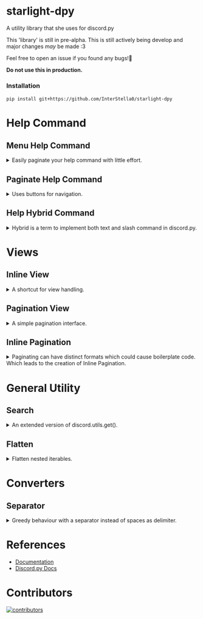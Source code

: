 # starlight-dpy
A utility library that she uses for discord.py

This 'library' is still in pre-alpha. This is still
actively being develop and major changes _may_ be made :3

Feel free to open an issue if you found any bugs!🌷

**Do not use this in production.**

### Installation
```
pip install git+https://github.com/InterStella0/starlight-dpy
```

# Help Command

## Menu Help Command
<details>
<summary>Easily paginate your help command with little effort.</summary>

```python
import starlight
import discord

from discord.ext import commands

bot = commands.Bot(
    command_prefix="??",
    help_command=starlight.MenuHelpCommand(
        per_page=10,
        accent_color=0xffcccb,
        error_color=discord.Color.red()
    ),
    intents=discord.Intents.all(),
    description="Demonstration bot"
)
```
**Output**

![default.png](docs/images/default_menu_help.png)

### Customizing
You can easily customize your help command by overriding `format_*` methods!

Format methods: 
- `format_command_brief(cmd: commands.Command)`
- `format_cog_page(view: HelpMenuCog, data: List[commands.Command])`
- `format_bot_page(view: HelpMenuBot, mapping: Dict[Optional[commands.Cog], List[commands.Command]])`
- `format_group_detail(view: HelpMenuGroup)`
- `format_command_detail(view: HelpMenuCommand)`
- `format_error_detail(view: HelpMenuError)`

**Note:`page` suffix meant the View inherits SimplePaginationView** 

**Example:**
```python
import starlight
import discord

from discord.ext import commands

class MyMenuHelpCommand(starlight.MenuHelpCommand):
    async def format_bot_page(self, view, mapping):
        return discord.Embed(
            title="Help",
            description="Choose a category to display your help command!",
            color=self.accent_color
        )


bot = commands.Bot(
    command_prefix="??",
    help_command=MyMenuHelpCommand(
            per_page=10,
            accent_color=0xffcccb,
            error_color=discord.Color.red(),
            pagination_buttons={
                "start_button": discord.ui.Button(emoji="⏪", row=1),
                "previous_button": discord.ui.Button(emoji="◀️", style=discord.ButtonStyle.blurple, row=1),
                "stop_button": discord.ui.Button(emoji="⏹️", style=discord.ButtonStyle.red, row=1),
                "next_button": discord.ui.Button(emoji="▶️", style=discord.ButtonStyle.blurple, row=1),
                "end_button": discord.ui.Button(emoji="⏩", row=1)
            }
    ),
    intents=discord.Intents.all(),
    description="Demonstration bot"
)
```
**Output**

![output.png](docs/images/customize_menu_help.png)
</details>

## Paginate Help Command
<details>
<summary>Uses buttons for navigation.</summary>

```python
import starlight
import discord

from discord.ext import commands

bot = commands.Bot(
    command_prefix="??",
    help_command=starlight.PaginateHelpCommand(),
    intents=discord.Intents.all()
)
```

**Output**

![output.png](docs/images/default_paginate_help.png)
</details>

## Help Hybrid Command
<details>
<summary>Hybrid is a term to implement both text and slash command in
discord.py. </summary>


### Injection
HelpCommand was explicitly only a text command. 
For existing HelpCommand implementation, you can
change it to a hybrid, you can use `starlight.convert_help_hybrid`.

```python
import starlight
from discord.ext import commands

my_help_command = commands.DefaultHelpCommand()
hybrid_help_command = starlight.convert_help_hybrid(my_help_command)
bot = commands.Bot(..., help_command=hybrid_help_command)
```
Once you sync your command. You can now use help command in slash command.

**Note:** `convert_help_hybrid` second argument is directly transfered to
the AppCommand parameters.


### Inherits
For new implementation of helpcommand, you can directly inherits
`starlight.HelpHybridCommand`. This will have several helpful feature
to integrate with app command. `with_app_command` should also be
set to True

```python
import starlight
from discord.ext import commands

class MyHelp(starlight.HelpHybridCommand):
    async def send_bot_help(self, mapping, /) -> None:
        no_command = len([c for cog in mapping.values() for c in cog])
        response = f'I have `{no_command:,}` commands!'
        await self.get_destination().send(response)

bot = commands.Bot(..., help_command=MyHelp(with_app_command=True))
```
Once you sync your command. You can now use help command in slash command.

**Output**

![output.png](docs/images/hybridhelp.png)

</details>

# Views

## Inline View
<details>
<summary>A shortcut for view handling.</summary>
Create inline view for distinct behaviours with `starlight.inline_view`.

```python
import starlight
import discord

@bot.command()
async def my_command(ctx):
    view = discord.ui.View()
    hi_button = discord.ui.Button(label="hi")
    view.add_item(hi_button)
    await ctx.send("hi", view=view)
    async for interaction, item in starlight.inline_view(view):
        if item is hi_button:
            response = "hi"
        else:
            response = "unknown"
        await interaction.response.send_message(response, ephemeral=True)
```
You can specify a `discord.ui.Item` to listen for a single item.
Effective when you're expecting only a single interaction.

```python
result = None
async for interaction, item in starlight.inline_view(view, item=hi_button):
    result = await view.get_my_result(interaction)
    view.stop()  # ensure only a single sequence

print("My Result:", result)
```
**Note:**
- Interaction callbacks are sequential due to async iterator.
- Always go for View subclasses whenever you can.
</details>

## Pagination View
<details>
<summary>A simple pagination interface.</summary>

This was designed to not rely on `discord.ext.menus` due to lack of support
for `Interaction`. Majority of code that was present in `discord.ext.menus`
was dedicated for Reaction which has made it not ideal to be inherited.

```python
import starlight
import discord

class MyPagination(starlight.SimplePaginationView):
    async def format_page(self, interaction, data):
        return discord.Embed(
            title=f"Simple display[{self.current_page + 1}/{self.max_pages}]",
            description="\n".join(data)
        )


@bot.command()
async def my_command(ctx):
    my_data = [["1", "2", "3"], ["4", "5", "6"], ["7", "8", "9"]]
    view = MyPagination(my_data, cache_page=True)
    await view.start(ctx)
```
**Note: You're required to chunk your data on your own. Tips:`discord.utils.as_chunks`**

*Supports `commands.Paginator` with `.from_paginator` classmethod.*

**Output**

![output.png](docs/images/pagination_view.png)

</details>

## Inline Pagination
<details>
<summary>Paginating can have distinct formats which could cause boilerplate code. Which leads to the 
creation of Inline Pagination.</summary>
It works
similarly with Inline View. With a slight change, 
`InlinePaginationItem` are yielded for you to respond it to have an
effect to the message through `.format()` method.

```python
import starlight
import discord

@bot.command()
async def my_command(ctx):
    my_data = [["1", "2", "3"], ["4", "5", "6"], ["7", "8", "9"]]
    view = starlight.SimplePaginationView(my_data, cache_page=True)
    async for item in starlight.inline_pagination(view, context=ctx):
        embed = discord.Embed(
            title=f"Simple display[{view.current_page + 1}/{view.max_pages}]",
            description="\n".join(item.data)
        )
        item.format(embed=embed)  # keyword arguments are passed to `Message.edit`
```

The output of this code is the equivalent of the Pagination View example.
</details>

# General Utility
## Search
<details>
<summary>An extended version of discord.utils.get().</summary>
However, it is a filter that returns
a sequence. This also supports for fuzzy matching as they are relatively
common to be used within a discord bot.

```python
from starlight import search, Contains
# Contains is alias of ContainsFilter class
items_with_my_value = search(items, my_attr=Contains('my_value'))

# Equivalent of
items_contains_value = [item for item in items if 'my_value' in item.my_attr]
```

</details>

## Flatten
<details>
<summary>Flatten nested iterables.</summary>

```python
from starlight import flatten

arr = [[1, 2], [3, [4, 5], 6], 7, [8]]
arr_flatten = flatten(arr)
print(arr_flatten)  # -> [1, 2, 3, 4, 5, 6, 7, 8]
```
</details>

# Converters
## Separator
<details>
<summary>Greedy behaviour with a separator instead of spaces as 
delimiter.</summary>
By default, this is set to ',' as the delimiter. It can be configured by
passing 'separator' keyword argument.

```python
from starlight import star_commands

@bot.command(cls=star_commands.ExtendedCommand) # this is required for separators
async def my_command(ctx: commands.Context, colours: star_commands.Separator[discord.Color], *, the_rest: str):
    await ctx.send(f"{colours} | {the_rest}")
```

**Output**

![output.png](docs/images/separators_example.png)

</details>

# References
- [Documentation](https://starlight-dpy.readthedocs.io/en/latest/)
- [Discord.py Docs](https://discordpy.readthedocs.io/en/stable)


# Contributors
[![contributors](https://contrib.rocks/image?repo=InterStella0/starlight-dpy)](https://github.com/InterStella0/starlight-dpy/graphs/contributors)
